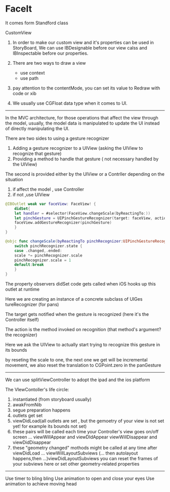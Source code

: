 # FaceIt

It comes form Standford class

CustomView

1. In order to make our custom view and it's properties can be used in StoryBoard, We can use IBDesignable before our view calss and IBInspectable before our properties.

2. There are two ways to draw a view
    - use context
    - use path
    
3. pay attention to the contentMode, you can set its value to Redraw with code or xib

4. We usually use CGFloat data type when it comes to UI.

---

In the MVC architecture, for those operations that affect the view through the model, usually, the model data is manipulated to update the UI instead of directly manipulating the UI.

There are two sides to using a gesture recognizer
1. Adding a gesture recognizer to a UIView (asking the UIView to recognize that gesture)
2. Providing a method to handle that gesture ( not necessary handled by the UIView)

The second is provided either by the UIView or a Contrller depending on the situation
1. if affect the model , use Controller
2. if not ,use UIView

```swift
@IBOutlet weak var faceView: FaceView! {
    didSet{
    let handler = #selector(FaceView.changeScale(byReactingTo:))
    let pinchGesture = UIPinchGestureRecognizer(target: faceView, action: handler)
    faceView.addGestureRecognizer(pinchGesture)
    }
}

@objc func changeScale(byReactingTo pinchRecognizer:UIPinchGestureRecognizer) {
    switch pinchRecognizer.state {
    case .changed,.ended:
    scale *= pinchRecognizer.scale
    pinchRecognizer.scale = 1
    default:break
    }
}
```
The property observers didSet code gets called when iOS hooks up this outlet at runtime

Here we are creating an instance of a concrete subclass of UIGes tureRecognizer (for pans)

The target gets notified when the gesture is recognized (here it's the Controller itself)

The action is the method invoked on recognition (that method's argument? the recognizer)

Here we ask the UIView to actually start trying to recognize this gesture in its bounds

by reseting the scale to one, the next one we get will be incremental movement, we also reset the translation to CGPoint.zero in the panGesture

---

We can use splitViewController to adopt the ipad and the ios platform

The VIewContoller's life circle:

1. instantiated (from storyboard usually)
2. awakFromNib
3. segue preparation happens
4. outlets get set
5. viewDidLoad(all outlets are set , but the gemoetry of your view is not set yet! for example its bounds not set)
6. these pairs will be called each time your Controller's view goes on/off screen ...
    viewWillAppear and viewDIdAppear
    viewWillDisappear and viewDidDisappear
7. these "geometry changed" mothods might be called at any time after viewDidLoad ...
    viewWillLayoutSubviews (... then autolayout happens,then ...)viewDidLayoutSubviews
    you can reset the frames of your subviews here or set other geometry-related properties

---
Use timer to bling bling
Use animation to open and close your eyes
Use animation to achieve moving head
